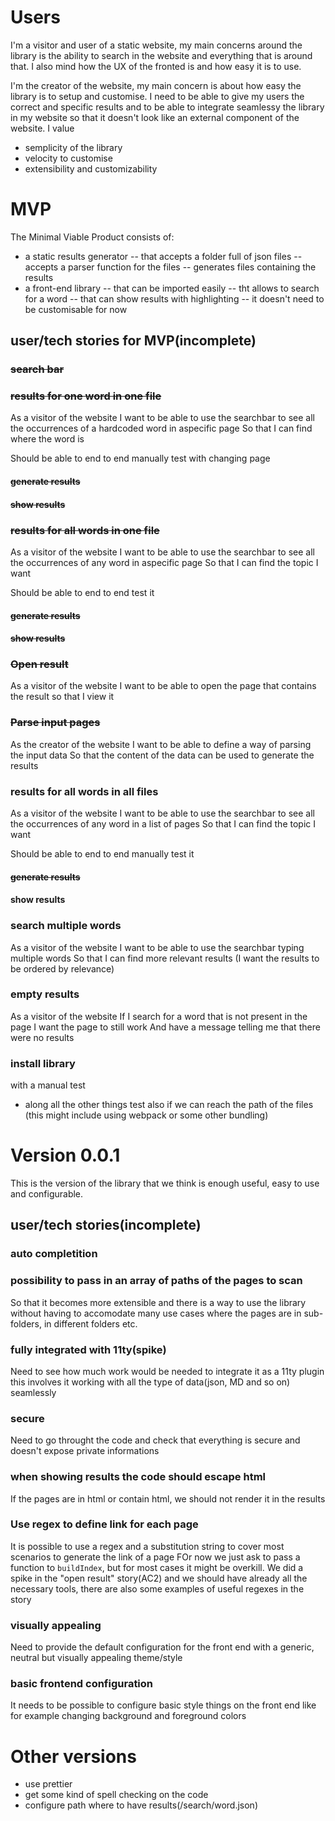 # Users
I'm a visitor and user of a static website, my main concerns around the library is the ability to search in the website and everything that is around that.
I also mind how the UX of the fronted is and how easy it is to use.

I'm the creator of the website, my main concern is about how easy the library is to setup and customise.
I need to be able to give my users the correct and specific results and to be able to integrate seamlessy the library in my website so that it doesn't look like an external component of the website.
I value
- semplicity of the library
- velocity to customise
- extensibility and customizability

# MVP
The Minimal Viable Product consists of:
- a static results generator
-- that accepts a folder full of json files
-- accepts a parser function for the files
-- generates files containing the results
- a front-end library
-- that can be imported easily
-- tht allows to search for a word
-- that can show results with highlighting
-- it doesn't need to be customisable for now

## user/tech stories for MVP(incomplete)
### ~~search bar~~

### ~~results for one word in one file~~
As a visitor of the website
I want to be able to use the searchbar to see all the occurrences of a hardcoded word in aspecific page
So that I can find where the word is

Should be able to end to end manually test with changing page
#### ~~generate results~~
#### ~~show results~~

### ~~results for all words in one file~~
As a visitor of the website
I want to be able to use the searchbar to see all the occurrences of any word in aspecific page
So that I can find the topic I want

Should be able to end to end test it
#### ~~generate results~~

#### ~~show results~~


### ~~Open result~~
As a visitor of the website
I want to be able to open the page that contains the result
so that I view it

### ~~Parse input pages~~
As the creator of the website
I want to be able to define a way of parsing the input data
So that the content of the data can be used to generate the results

### results for all words in all files
As a visitor of the website
I want to be able to use the searchbar to see all the occurrences of any word in a list of pages
So that I can find the topic I want

Should be able to end to end manually test it
#### ~~generate results~~

#### show results


### search multiple words
As a visitor of the website
I want to be able to use the searchbar typing multiple words
So that I can find more relevant results
(I want the results to be ordered by relevance)

### empty results
As a visitor of the website
If I search for a word that is not present in the page
I want the page to still work
And have a message telling me that there were no results

### install library
with a manual test
* along all the other things test also if we can reach the path of the files
(this might include using webpack or some other bundling)

# Version 0.0.1
This is the version of the library that we think is enough useful, easy to use and configurable.
## user/tech stories(incomplete)

### auto completition

### possibility to pass in an array of paths of the pages to scan
So that it becomes more extensible and there is a way to use the library without having to accomodate many use cases where the pages are in sub-folders, in different folders etc.

### fully integrated with 11ty(spike)
Need to see how much work would be needed to integrate it as a 11ty plugin
this involves it working with all the type of data(json, MD and so on) seamlessly

### secure
Need to go throught the code and check that everything is secure and doesn't expose
private informations

### when showing results the code should escape html
If the pages are in html or contain html, we should not render it in the results

### Use regex to define link for each page
It is possible to use a regex and a substitution string to cover most scenarios to generate the link of a page
FOr now we just ask to pass a function to `buildIndex`, but for most cases it might be overkill.
We did a spike in the "open result" story(AC2) and we should have already all the necessary tools, there are also some examples of useful regexes in the story

### visually appealing
Need to provide the default configuration for the front end with a generic, neutral but visually appealing theme/style

### basic frontend configuration
It needs to be possible to configure basic style things on the front end like for example changing background and foreground colors

# Other versions
- use prettier
- get some kind of spell checking on the code
- configure path where to have results(/search/word.json)